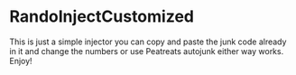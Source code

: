 # RandoInjectCustomized
This is just a simple injector you can copy and paste the junk code already in it and change the numbers or use Peatreats autojunk either way works. Enjoy!
